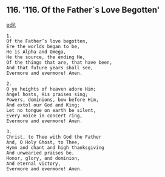 
## 116.  '116. Of the Father\`s Love Begotten'
[edit](https://docs.google.com/document/d/1qHhPuuS3QRWZK7WkJkVYkUgnmdKz8MK1/edit?mode=html)






    1.
    Of the Father’s love begotten,
    Ere the worlds began to be,
    He is Alpha and Omega,
    He the source, the ending He,
    Of the things that are, that have been,
    And that future years shall see,
    Evermore and evermore! Amen.

    2.
    O ye heights of heaven adore Him;
    Angel hosts, His praises sing;
    Powers, dominions, bow before Him,
    And extol our God and King;
    Let no tongue on earth be silent,
    Every voice in concert ring,
    Evermore and evermore! Amen.

    3.
    Christ, to Thee with God the Father
    And, O Holy Ghost, to Thee,
    Hymn and chant and high thanksgiving
    And unwearied praises be.
    Honor, glory, and dominion,
    And eternal victory,
    Evermore and evermore! Amen.
